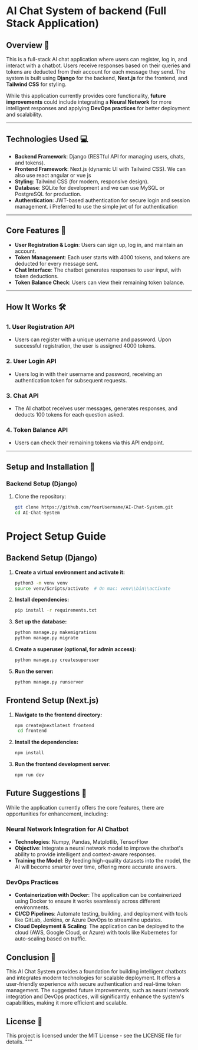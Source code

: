 
# **AI Chat System of backend (Full Stack Application)**

## **Overview 🌟**

This is a full-stack AI chat application where users can register, log in, and interact with a chatbot. Users receive responses based on their queries and tokens are deducted from their account for each message they send. The system is built using **Django** for the backend, **Next.js** for the frontend, and **Tailwind CSS** for styling.

While this application currently provides core functionality, **future improvements** could include integrating a **Neural Network** for more intelligent responses and applying **DevOps practices** for better deployment and scalability.

---

## **Technologies Used 💻**

- **Backend Framework**: Django (RESTful API for managing users, chats, and tokens).
- **Frontend Framework**: Next.js (dynamic UI with Tailwind CSS). We can also use react angular or vue js
- **Styling**: Tailwind CSS (for modern, responsive design).
- **Database**: SQLite for development and  we can use MySQL or PostgreSQL for production.
- **Authentication**: JWT-based authentication for secure login and session management. i Preferred to use the simple jwt of for authentication 

---

## **Core Features 🚀**

- **User Registration & Login**: Users can sign up, log in, and maintain an account.
- **Token Management**: Each user starts with 4000 tokens, and tokens are deducted for every message sent.
- **Chat Interface**: The chatbot generates responses to user input, with token deductions.
- **Token Balance Check**: Users can view their remaining token balance.

---

## **How It Works 🛠**

### **1. User Registration API**  
- Users can register with a unique username and password. Upon successful registration, the user is assigned 4000 tokens.

### **2. User Login API**  
- Users log in with their username and password, receiving an authentication token for subsequent requests.

### **3. Chat API**  
- The AI chatbot receives user messages, generates responses, and deducts 100 tokens for each question asked.

### **4. Token Balance API**  
- Users can check their remaining tokens via this API endpoint.

---

## **Setup and Installation 💾**

### **Backend Setup (Django)**

1. Clone the repository:
   ```bash
   git clone https://github.com/YourUsername/AI-Chat-System.git
   cd AI-Chat-System

# Project Setup Guide

## Backend Setup (Django)

1. **Create a virtual environment and activate it:**

    ```bash
    python3 -m venv venv
    source venv/Scripts/activate  # On mac: venv\\bin\\activate
    ```

2. **Install dependencies:**

    ```bash
    pip install -r requirements.txt
    ```

3. **Set up the database:**

    ```bash
    python manage.py makemigrations
    python manage.py migrate
    ```

4. **Create a superuser (optional, for admin access):**

    ```bash
    python manage.py createsuperuser
    ```

5. **Run the server:**

    ```bash
    python manage.py runserver
    ```

## Frontend Setup (Next.js)

1. **Navigate to the frontend directory:**

    ```bash
    npm create@nextlatest frontend
     cd frontend

    ```

2. **Install the dependencies:**

    ```bash
    npm install
    ```

3. **Run the frontend development server:**

    ```bash
    npm run dev
    ```

## Future Suggestions 🚀

While the application currently offers the core features, there are opportunities for enhancement, including:

### Neural Network Integration for AI Chatbot

- **Technologies**: Numpy, Pandas, Matplotlib, TensorFlow
- **Objective**: Integrate a neural network model to improve the chatbot's ability to provide intelligent and context-aware responses.
- **Training the Model**: By feeding high-quality datasets into the model, the AI will become smarter over time, offering more accurate answers.

### DevOps Practices

- **Containerization with Docker**: The application can be containerized using Docker to ensure it works seamlessly across different environments.
- **CI/CD Pipelines**: Automate testing, building, and deployment with tools like GitLab, Jenkins, or Azure DevOps to streamline updates.
- **Cloud Deployment & Scaling**: The application can be deployed to the cloud (AWS, Google Cloud, or Azure) with tools like Kubernetes for auto-scaling based on traffic.

## Conclusion 🎯

This AI Chat System provides a foundation for building intelligent chatbots and integrates modern technologies for scalable deployment. It offers a user-friendly experience with secure authentication and real-time token management. The suggested future improvements, such as neural network integration and DevOps practices, will significantly enhance the system's capabilities, making it more efficient and scalable.

## License 📄

This project is licensed under the MIT License - see the LICENSE file for details.
"""
